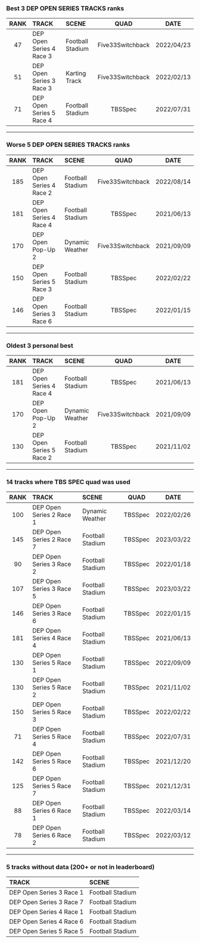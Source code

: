### Best 3 DEP OPEN SERIES TRACKS ranks
|RANK|TRACK|SCENE|QUAD|DATE|
|:---:|:---|:---|:---:|:---:|
|47|DEP Open Series 4 Race 3|Football Stadium|Five33Switchback|2022/04/23|
|51|DEP Open Series 3 Race 3|Karting Track|Five33Switchback|2022/02/13|
|71|DEP Open Series 5 Race 4|Football Stadium|TBSSpec|2022/07/31|
---
### Worse 5 DEP OPEN SERIES TRACKS ranks
|RANK|TRACK|SCENE|QUAD|DATE|
|:---:|:---|:---|:---:|:---:|
|185|DEP Open Series 4 Race 2|Football Stadium|Five33Switchback|2022/08/14|
|181|DEP Open Series 4 Race 4|Football Stadium|TBSSpec|2021/06/13|
|170|DEP Open Pop-Up 2|Dynamic Weather|Five33Switchback|2021/09/09|
|150|DEP Open Series 5 Race 3|Football Stadium|TBSSpec|2022/02/22|
|146|DEP Open Series 3 Race 6|Football Stadium|TBSSpec|2022/01/15|
---
### Oldest 3 personal best
|RANK|TRACK|SCENE|QUAD|DATE|
|:---:|:---|:---|:---:|:---:|
|181|DEP Open Series 4 Race 4|Football Stadium|TBSSpec|2021/06/13|
|170|DEP Open Pop-Up 2|Dynamic Weather|Five33Switchback|2021/09/09|
|130|DEP Open Series 5 Race 2|Football Stadium|TBSSpec|2021/11/02|
---
### 14 tracks where TBS SPEC quad was used
|RANK|TRACK|SCENE|QUAD|DATE|
|:---:|:---|:---|:---:|:---:|
|100|DEP Open Series 2 Race 1|Dynamic Weather|TBSSpec|2022/02/26|
|145|DEP Open Series 2 Race 7|Football Stadium|TBSSpec|2023/03/22|
|90|DEP Open Series 3 Race 2|Football Stadium|TBSSpec|2022/01/18|
|107|DEP Open Series 3 Race 5|Football Stadium|TBSSpec|2023/03/22|
|146|DEP Open Series 3 Race 6|Football Stadium|TBSSpec|2022/01/15|
|181|DEP Open Series 4 Race 4|Football Stadium|TBSSpec|2021/06/13|
|130|DEP Open Series 5 Race 1|Football Stadium|TBSSpec|2022/09/09|
|130|DEP Open Series 5 Race 2|Football Stadium|TBSSpec|2021/11/02|
|150|DEP Open Series 5 Race 3|Football Stadium|TBSSpec|2022/02/22|
|71|DEP Open Series 5 Race 4|Football Stadium|TBSSpec|2022/07/31|
|142|DEP Open Series 5 Race 6|Football Stadium|TBSSpec|2021/12/20|
|125|DEP Open Series 5 Race 7|Football Stadium|TBSSpec|2021/12/31|
|88|DEP Open Series 6 Race 1|Football Stadium|TBSSpec|2022/03/14|
|78|DEP Open Series 6 Race 2|Football Stadium|TBSSpec|2022/03/12|
---
### 5 tracks without data (200+ or not in leaderboard)
|TRACK|SCENE|
|:---|:---|
|DEP Open Series 3 Race 1|Football Stadium|
|DEP Open Series 3 Race 7|Football Stadium|
|DEP Open Series 4 Race 1|Football Stadium|
|DEP Open Series 4 Race 6|Football Stadium|
|DEP Open Series 5 Race 5|Football Stadium|
